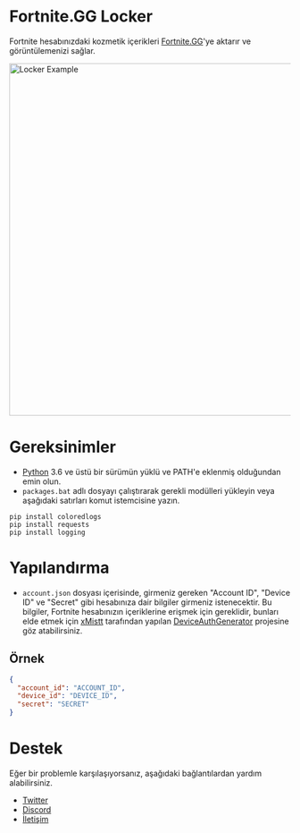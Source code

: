 # Fortnite.GG Locker
Fortnite hesabınızdaki kozmetik içerikleri [Fortnite.GG](https://fortnite.gg)'ye aktarır ve görüntülemenizi sağlar.

<img src="https://i.ibb.co/hVRV9rM/locker.jpg" alt="Locker Example" width="630"/>

# Gereksinimler
- [Python](https://www.python.org/downloads/) 3.6 ve üstü bir sürümün yüklü ve PATH'e eklenmiş olduğundan emin olun.
- `packages.bat` adlı dosyayı çalıştırarak gerekli modülleri yükleyin veya aşağıdaki satırları komut istemcisine yazın.
```
pip install coloredlogs
pip install requests
pip install logging
```
# Yapılandırma
- `account.json` dosyası içerisinde, girmeniz gereken "Account ID", "Device ID" ve "Secret" gibi hesabınıza dair bilgiler girmeniz istenecektir.
Bu bilgiler, Fortnite hesabınızın içeriklerine erişmek için gereklidir, bunları elde etmek için [xMistt](https://github.com/xMistt) tarafından yapılan [DeviceAuthGenerator](https://github.com/xMistt/DeviceAuthGenerator) projesine göz atabilirsiniz.
## Örnek
```json
{
  "account_id": "ACCOUNT_ID",
  "device_id": "DEVICE_ID",
  "secret": "SECRET"
}
```
# Destek
Eğer bir problemle karşılaşıyorsanız, aşağıdaki bağlantılardan yardım alabilirsiniz.
- [Twitter](https://twitter.com/Liqutch)
- [Discord](https://discord.gg/nNPrQeqCyf)
- [İletişim](https://liqutch.dev/)
